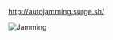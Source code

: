 http://autojamming.surge.sh/

![Jamming](https://user-images.githubusercontent.com/103051972/180174713-459e8c61-7bfa-4081-a1ac-b9c909a1efeb.png)
